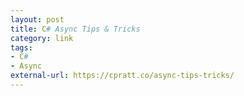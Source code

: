 ```yaml
---
layout: post
title: C# Async Tips & Tricks
category: link
tags:
- C#
- Async
external-url: https://cpratt.co/async-tips-tricks/
---
```

